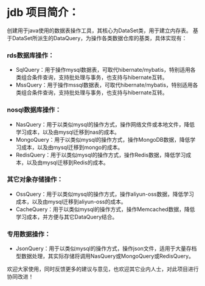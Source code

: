 # jdb 项目简介：
创建用于java使用的数据表操作工具，其核心为DataSet类，用于建立内存表。
基于DataSet所派生的DataQuery，为操作各类数据仓库的基类，具体实现有：

### rds数据库操作：
* SqlQuery：用于操作mysql数据表，可取代hibernate/mybatis，特别适用各类组合条件查询，支持批处理与事务，也支持与hibernate互转。
* MssQuery：用于操作mssql数据表，可取代hibernate/mybatis，特别适用各类组合条件查询，支持批处理与事务，也支持与hibernate互转。

### nosql数据库操作：
* NasQuery：用于以类似mysql的操作方式，操作网络文件或本地文件，降低学习成本，以及由mysql迁移到nas的成本。
* MongoQuery：用于以类似mysql的操作方式，操作MongoDB数据，降低学习成本，以及由mysql迁移到mongo的成本。
* RedisQuery：用于以类似mysql的操作方式，操作Redis数据，降低学习成本，以及由mysql迁移到Redis的成本。

### 其它对象存储操作：
* OssQuery：用于以类似mysql的操作方式，操作aliyun-oss数据，降低学习成本，以及由mysql迁移到aliyun-oss的成本。
* CacheQuery：用于以类似mysql的操作方式，操作Memcached数据，降低学习成本，并方便与其它DataQuery结合。

### 专用数据操作：
* JsonQuery：用于以类似mysql的操作方式，操作json文件，适用于大量存档型数据处理，其实际存储将调用NasQuery或MongoQuery或RedisQuery。

欢迎大家使用，同时反馈更多的建议与意见，也欢迎其它业内人士，对此项目进行协同改进！

